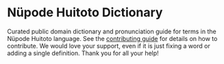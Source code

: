 
# Nüpode Huitoto Dictionary

Curated public domain dictionary and pronunciation guide for terms in the Nüpode Huitoto language. See the [contributing guide](https://github.com/drumworkteam/term/blob/make/.github/contributing.md) for details on how to contribute. We would love your support, even if it is just fixing a word or adding a single definition. Thank you for all your help!